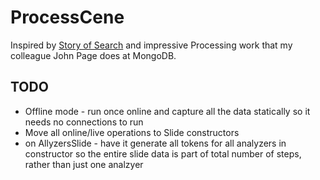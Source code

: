 # ProcessCene

Inspired by [Story of Search](https://storyofsearch.com/) and impressive Processing work that my colleague John Page does at MongoDB.

## TODO
  * Offline mode - run once online and capture all the data statically so it needs no connections to run
  * Move all online/live operations to Slide constructors
  * on AllyzersSlide - have it generate all tokens for all analyzers in constructor so the entire slide data is part of total number of steps, rather than just one analzyer
